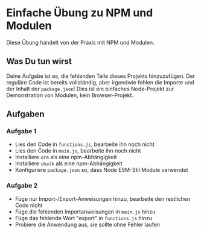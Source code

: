 # Einfache Übung zu NPM und Modulen

Diese Übung handelt von der Praxis mit NPM und Modulen.

## Was Du tun wirst

Deine Aufgabe ist es, die fehlenden Teile dieses Projekts hinzuzufügen. Der reguläre Code ist bereits vollständig, aber irgendwie fehlen die Importe und der Inhalt der `package.json`! Dies ist ein einfaches Node-Projekt zur Demonstration von Modulen, kein Browser-Projekt.

## Aufgaben

### Aufgabe 1

- Lies den Code in `functions.js`, bearbeite ihn noch nicht
- Lies den Code in `main.js`, bearbeite ihn noch nicht
- Installiere `ora` als eine npm-Abhängigkeit
- Installiere `chalk` als eine npm-Abhängigkeit
- Konfiguriere `package.json` so, dass Node ESM-Stil Module verwendet

### Aufgabe 2

- Füge nur Import-/Export-Anweisungen hinzu, bearbeite den restlichen Code nicht
- Füge die fehlenden Importanweisungen in `main.js` hinzu
- Füge das fehlende Wort "export" in `functions.js` hinzu
- Probiere die Anwendung aus, sie sollte ohne Fehler laufen
